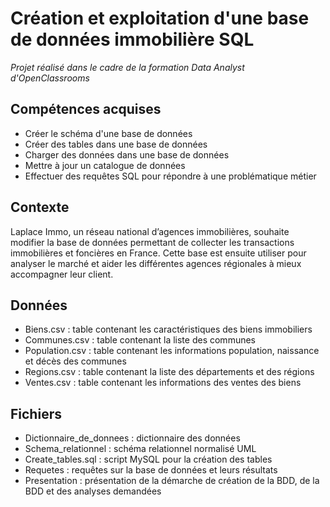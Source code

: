 # Création et exploitation d'une base de données immobilière SQL
 
 _Projet réalisé dans le cadre de la formation Data Analyst d'OpenClassrooms_
 
## Compétences acquises
* Créer le schéma d'une base de données
* Créer des tables dans une base de données
* Charger des données dans une base de données
* Mettre à jour un catalogue de données
* Effectuer des requêtes SQL pour répondre à une problématique métier

## Contexte 
Laplace Immo, un réseau national d’agences immobilières, souhaite modifier la base de données permettant de collecter les transactions immobilières et foncières en France. Cette base est ensuite utiliser pour analyser le marché et aider les différentes agences régionales à mieux accompagner leur client.

## Données
* Biens.csv : table contenant les caractéristiques des biens immobiliers
* Communes.csv : table contenant la liste des communes
* Population.csv : table contenant les informations population, naissance et décès des communes
* Regions.csv : table contenant la liste des départements et des régions
* Ventes.csv : table contenant les informations des ventes des biens

## Fichiers
* Dictionnaire_de_donnees : dictionnaire des données
* Schema_relationnel : schéma relationnel normalisé UML
* Create_tables.sql : script MySQL pour la création des tables
* Requetes : requêtes sur la base de données et leurs résultats
* Presentation : présentation de la démarche de création de la BDD, de la BDD et des analyses demandées

